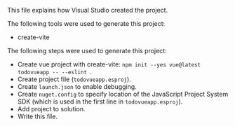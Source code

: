 This file explains how Visual Studio created the project.

The following tools were used to generate this project:
- create-vite

The following steps were used to generate this project:
- Create vue project with create-vite: `npm init --yes vue@latest todovueapp -- --eslint `.
- Create project file (`todovueapp.esproj`).
- Create `launch.json` to enable debugging.
- Create `nuget.config` to specify location of the JavaScript Project System SDK (which is used in the first line in `todovueapp.esproj`).
- Add project to solution.
- Write this file.
